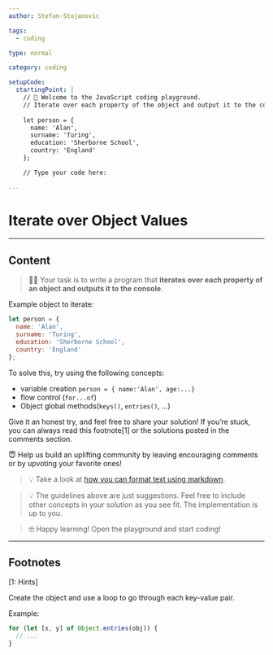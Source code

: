 ```yaml
---
author: Stefan-Stojanovic

tags:
  - coding

type: normal

category: coding

setupCode:
  startingPoint: |
    // 👋 Welcome to the JavaScript coding playground.
    // Iterate over each property of the object and output it to the console.
    
    let person = {
      name: 'Alan',
      surname: 'Turing',
      education: 'Sherborne School',
      country: 'England'
    };

    // Type your code here:
    
---
```


# Iterate over Object Values

---

## Content
  
> 👩‍💻 Your task is to write a program that **iterates over each property of an object and outputs it to the console**.

Example object to iterate:

```javascript
let person = {
  name: 'Alan', 
  surname: 'Turing', 
  education: 'Sherborne School', 
  country: 'England'
};
```

To solve this, try using the following concepts:
- variable creation `person = { name:'Alan', age:...}`
- flow control (`for...of`)
- Object global methods(`keys()`, `entries()`, ...)

Give it an honest try, and feel free to share your solution!
If you’re stuck, you can always read this footnote[1] or the solutions posted in the comments section.

😇 Help us build an uplifting community by leaving encouraging comments or by upvoting your favorite ones!

> 💡 Take a look at [how you can format text using markdown](https://www.enki.com/glossary/general/markdown-formatting).

> 💡 The guidelines above are just suggestions. Feel free to include other concepts in your solution as you see fit. The implementation is up to you.

> 🤓 Happy learning! Open the playground and start coding!


---

## Footnotes

[1: Hints]

Create the object and use a loop to go through each key-value pair.

Example:
```javascript
for (let [x, y] of Object.entries(obj)) {
  // ...
}
```
